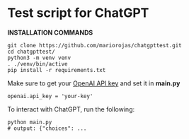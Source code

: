 # Test script for ChatGPT

**INSTALLATION COMMANDS**

```
git clone https://github.com/mariorojas/chatgpttest.git
cd chatgpttest/
python3 -m venv venv
. ./venv/bin/active
pip install -r requirements.txt
```

Make sure to get your [OpenAI API key](https://platform.openai.com/account/api-keys) and set it in **main.py**

```
openai.api_key = 'your-key'
```

To interact with ChatGPT, run the following:

```
python main.py
# output: {"choices": ...
```